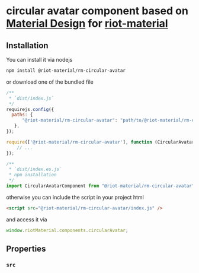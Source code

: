 # circular avatar component based on [Material Design](https://material.io/) for [riot-material](https://github.com/riot-material/riot-material)
## Installation
You can install it via nodejs
```sh
npm install @riot-material/rm-circular-avatar
```
or download one of the bundled file
```js
/**
 * `dist/index.js`
 */
requirejs.config({
  paths: {
      "@riot-material/rm-circular-avatar": "path/to/@riot-material/rm-circular-avatar",
   },
});

require(['@riot-material/rm-circular-avatar'], function (CircularAvatarComponent) {
    // ...
});

/**
 * `dist/index.es.js`
 * npm installation
 */
import CircularAvatarComponent from "@riot-material/rm-circular-avatar";

```
otherwise you can include the script in your project html
```html
<script src="@riot-material/rm-circular-avatar/index.js" />
```
and access it via
```js
window.riotMaterial.components.circularAvatar;
```
## Properties
### `src`